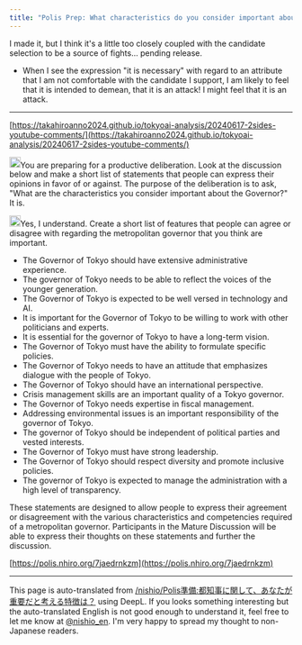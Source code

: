 ```yaml
---
title: "Polis Prep: What characteristics do you consider important about the Governor?"
---
```


I made it, but I think it's a little too closely coupled with the candidate selection to be a source of fights... pending release.
- When I see the expression "it is necessary" with regard to an attribute that I am not comfortable with the candidate I support, I am likely to feel that it is intended to demean, that it is an attack! I might feel that it is an attack.


---
[https://takahiroanno2024.github.io/tokyoai-analysis/20240617-2sides-youtube-comments/](https://takahiroanno2024.github.io/tokyoai-analysis/20240617-2sides-youtube-comments/)

<img src='https://scrapbox.io/api/pages/nishio-en/nishio/icon' alt='nishio.icon' height="19.5"/>You are preparing for a productive deliberation. Look at the discussion below and make a short list of statements that people can express their opinions in favor of or against. The purpose of the deliberation is to ask, "What are the characteristics you consider important about the Governor?" It is.

<img src='https://scrapbox.io/api/pages/nishio-en/claude/icon' alt='claude.icon' height="19.5"/>Yes, I understand. Create a short list of features that people can agree or disagree with regarding the metropolitan governor that you think are important.
- The Governor of Tokyo should have extensive administrative experience.
- The governor of Tokyo needs to be able to reflect the voices of the younger generation.
- The Governor of Tokyo is expected to be well versed in technology and AI.
- It is important for the Governor of Tokyo to be willing to work with other politicians and experts.
- It is essential for the governor of Tokyo to have a long-term vision.
- The Governor of Tokyo must have the ability to formulate specific policies.
- The Governor of Tokyo needs to have an attitude that emphasizes dialogue with the people of Tokyo.
- The Governor of Tokyo should have an international perspective.
- Crisis management skills are an important quality of a Tokyo governor.
- The Governor of Tokyo needs expertise in fiscal management.
- Addressing environmental issues is an important responsibility of the governor of Tokyo.
- The governor of Tokyo should be independent of political parties and vested interests.
- The Governor of Tokyo must have strong leadership.
- The Governor of Tokyo should respect diversity and promote inclusive policies.
- The governor of Tokyo is expected to manage the administration with a high level of transparency.

These statements are designed to allow people to express their agreement or disagreement with the various characteristics and competencies required of a metropolitan governor. Participants in the Mature Discussion will be able to express their thoughts on these statements and further the discussion.

[https://polis.nhiro.org/7jaedrnkzm](https://polis.nhiro.org/7jaedrnkzm)

---
This page is auto-translated from [/nishio/Polis準備:都知事に関して、あなたが重要だと考える特徴は？](https://scrapbox.io/nishio/Polis準備:都知事に関して、あなたが重要だと考える特徴は？) using DeepL. If you looks something interesting but the auto-translated English is not good enough to understand it, feel free to let me know at [@nishio_en](https://twitter.com/nishio_en). I'm very happy to spread my thought to non-Japanese readers.